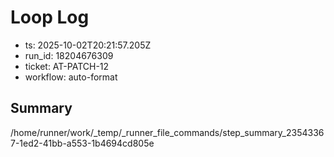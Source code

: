 # Loop Log

- ts: 2025-10-02T20:21:57.205Z
- run_id: 18204676309
- ticket: AT-PATCH-12
- workflow: auto-format

## Summary
/home/runner/work/_temp/_runner_file_commands/step_summary_23543367-1ed2-41bb-a553-1b4694cd805e
